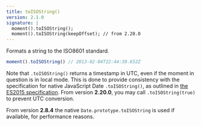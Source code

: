 ```yaml
---
title: toISOString()
version: 2.1.0
signature: |
  moment().toISOString();
  moment().toISOString(keepOffset); // from 2.20.0
---
```


Formats a string to the ISO8601 standard.

```javascript
moment().toISOString() // 2013-02-04T22:44:30.652Z
```

Note that ``.toISOString()`` returns a timestamp in UTC, even if the moment in question is in local mode. This is done to provide consistency with the specification for native JavaScript Date ``.toISOString()``, as outlined in 
[ the ES2015 specification](https://www.ecma-international.org/ecma-262/6.0/#sec-date.prototype.toisostring). From version **2.20.0**, you may call `.toISOString(true)` to prevent UTC conversion. 

From version **2.8.4** the native `Date.prototype.toISOString` is used if
available, for performance reasons.

